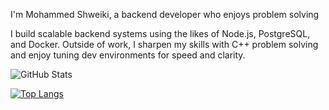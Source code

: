 I'm Mohammed Shweiki, a backend developer who enjoys problem solving

I build scalable backend systems using the likes of Node.js, PostgreSQL, and Docker. Outside of work, I sharpen my skills with C++ problem solving and enjoy tuning dev environments for speed and clarity.

![GitHub Stats](https://github-readme-stats.vercel.app/api?username=your-username&show_icons=true&theme=github_dark)

[![Top Langs](https://github-readme-stats.vercel.app/api/top-langs/?username=your-username&layout=compact)](https://github.com/your-username)
